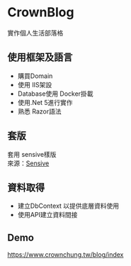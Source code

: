 # CrownBlog

實作個人生活部落格

## 使用框架及語言
- 購買Domain  
- 使用 IIS架設  
- Database使用 Docker掛載    
- 使用.Net 5進行實作   
- 熟悉 Razor語法  

## 套版
套用 sensive樣版  
來源：[Sensive](https://themewagon.com/themes/free-bootstrap-4-html5-travel-blog-website-template-sensive/) 


## 資料取得
- 建立DbContext 以提供底層資料使用
- 使用API建立資料間接


## Demo
https://www.crownchung.tw/blog/index

